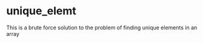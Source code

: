 # unique_elemt
This is a brute force solution to the problem of finding unique elements in an array
